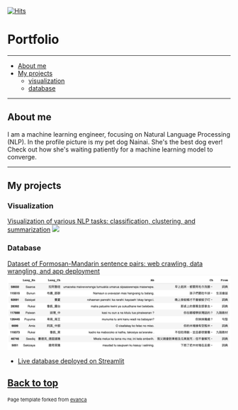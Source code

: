 [![Hits](https://hits.seeyoufarm.com/api/count/incr/badge.svg?url=https%3A%2F%2Fgithub.com%2Fhoward-haowen%2Fhoward-haowen.github.io&count_bg=%2367E805&title_bg=%23555555&icon=grav.svg&icon_color=%2367E805&title=visitors&edge_flat=false)](https://hits.seeyoufarm.com)

# Portfolio
---
- [About me](#about-me)
- [My projects](#my-projects)
  - [visualization](#visualization)
  - [database](#database)

---
## About me
I am a machine learning engineer, focusing on Natural Language Processing (NLP). In the profile picture is my pet dog Nainai. 
She's the best dog ever! Check out how she's waiting patiently for a machine learning model to converge.

---
## My projects
### Visualization 

[Visualization of various NLP tasks: classification, clustering, and summarization](https://github.com/howard-haowen/Archilife-NLP)
<img src="https://github.com/howard-haowen/Archilife-NLP/blob/gh-pages/CH_all_words_text_classes.png?raw=true"/>


### Database

[Dataset of Formosan-Mandarin sentence pairs: web crawling, data wrangling, and app deployment](https://github.com/howard-haowen/Formosan-languages)
![data_sample](https://github.com/howard-haowen/Formosan-languages/blob/main/sample-dataframe.png?raw=true)
- [Live database deployed on Streamlit](https://share.streamlit.io/howard-haowen/formosan-languages/main/app.py)

[Back to top](#)
---
<p style="font-size:11px">Page template forked from <a href="https://github.com/evanca/quick-portfolio">evanca</a></p>
<!-- Remove above link if you don't want to attibute -->
